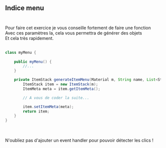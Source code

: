 ## Indice menu<br><br>

Pour faire cet exercice je vous conseille fortement de faire une fonction<br>
Avec ces paramètres la, cela vous permettra de générer des objets<br>
Et cela très rapidement.<br><br>

```java
class myMenu {
    
    public myMenu() {
        //...
    }

    private ItemStack generateItemMenu(Material m, String name, List<Stirng> lore) {
        ItemStack item = new ItemStack(m);
        ItemMeta meta = item.getItemMeta();

        // A vous de coder la suite...

        item.setItemMeta(meta);
        return item;
    }
}
```
<br><br>
N'oubliez pas d'ajouter un event handler pour pouvoir détecter les clics !
